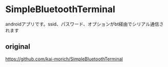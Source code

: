 
# SimpleBluetoothTerminal

androidアプリです。ssid、パスワード、オプションがbt経由でシリアル通信されます

## original
https://github.com/kai-morich/SimpleBluetoothTerminal

